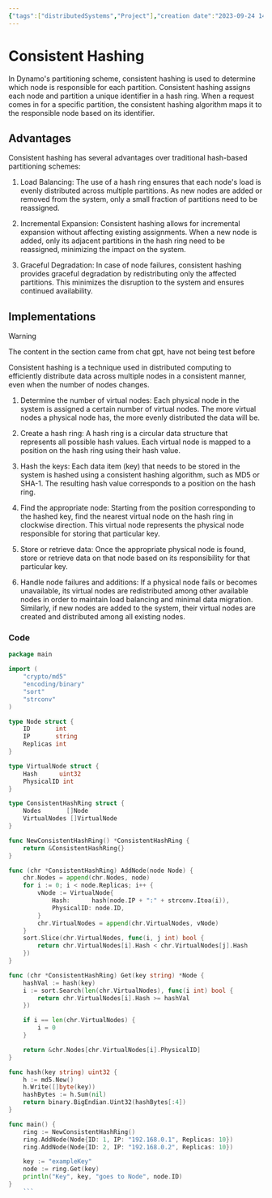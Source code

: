 ```yaml
---
{"tags":["distributedSystems","Project"],"creation date":"2023-09-24 14:20","modification date":"Sunday 24th September 2023 14:20:26","target date":null,"publish":true,"dg-publish":true,"permalink":"/projects/dynamo-clone/consistent-hashing/","dgPassFrontmatter":true,"created":"2023-09-24T14:20:26.188+08:00","updated":"2023-10-31T00:10:14.739+08:00"}
---
```


# Consistent Hashing
In Dynamo's partitioning scheme, consistent hashing is used to determine which node is responsible for each partition. Consistent hashing assigns each node and partition a unique identifier in a hash ring. When a request comes in for a specific partition, the consistent hashing algorithm maps it to the responsible node based on its identifier.

## Advantages
Consistent hashing has several advantages over traditional hash-based partitioning schemes:

1. Load Balancing: The use of a hash ring ensures that each node's load is evenly distributed across multiple partitions. As new nodes are added or removed from the system, only a small fraction of partitions need to be reassigned.

2. Incremental Expansion: Consistent hashing allows for incremental expansion without affecting existing assignments. When a new node is added, only its adjacent partitions in the hash ring need to be reassigned, minimizing the impact on the system.

3. Graceful Degradation: In case of node failures, consistent hashing provides graceful degradation by redistributing only the affected partitions. This minimizes the disruption to the system and ensures continued availability.


## Implementations 
>[!warning]
>The content in the section came from chat gpt, have not being test before
>

Consistent hashing is a technique used in distributed computing to efficiently distribute data across multiple nodes in a consistent manner, even when the number of nodes changes.

1. Determine the number of virtual nodes: Each physical node in the system is assigned a certain number of virtual nodes. The more virtual nodes a physical node has, the more evenly distributed the data will be.

2. Create a hash ring: A hash ring is a circular data structure that represents all possible hash values. Each virtual node is mapped to a position on the hash ring using their hash value.

3. Hash the keys: Each data item (key) that needs to be stored in the system is hashed using a consistent hashing algorithm, such as MD5 or SHA-1. The resulting hash value corresponds to a position on the hash ring.

4. Find the appropriate node: Starting from the position corresponding to the hashed key, find the nearest virtual node on the hash ring in clockwise direction. This virtual node represents the physical node responsible for storing that particular key.

5. Store or retrieve data: Once the appropriate physical node is found, store or retrieve data on that node based on its responsibility for that particular key.

6. Handle node failures and additions: If a physical node fails or becomes unavailable, its virtual nodes are redistributed among other available nodes in order to maintain load balancing and minimal data migration. Similarly, if new nodes are added to the system, their virtual nodes are created and distributed among all existing nodes.
### Code
```go
package main

import (
	"crypto/md5"
	"encoding/binary"
	"sort"
	"strconv"
)

type Node struct {
	ID       int
	IP       string
	Replicas int
}

type VirtualNode struct {
	Hash      uint32
	PhysicalID int
}

type ConsistentHashRing struct {
	Nodes       []Node
	VirtualNodes []VirtualNode
}

func NewConsistentHashRing() *ConsistentHashRing {
	return &ConsistentHashRing{}
}

func (chr *ConsistentHashRing) AddNode(node Node) {
	chr.Nodes = append(chr.Nodes, node)
	for i := 0; i < node.Replicas; i++ {
		vNode := VirtualNode{
			Hash:      hash(node.IP + ":" + strconv.Itoa(i)),
			PhysicalID: node.ID,
		}
		chr.VirtualNodes = append(chr.VirtualNodes, vNode)
	}
	sort.Slice(chr.VirtualNodes, func(i, j int) bool {
		return chr.VirtualNodes[i].Hash < chr.VirtualNodes[j].Hash
	})
}

func (chr *ConsistentHashRing) Get(key string) *Node {
	hashVal := hash(key)
	i := sort.Search(len(chr.VirtualNodes), func(i int) bool {
		return chr.VirtualNodes[i].Hash >= hashVal
	})

	if i == len(chr.VirtualNodes) {
		i = 0
	}

	return &chr.Nodes[chr.VirtualNodes[i].PhysicalID]
}

func hash(key string) uint32 {
	h := md5.New()
	h.Write([]byte(key))
	hashBytes := h.Sum(nil)
	return binary.BigEndian.Uint32(hashBytes[:4])
}

func main() {
	ring := NewConsistentHashRing()
	ring.AddNode(Node{ID: 1, IP: "192.168.0.1", Replicas: 10})
	ring.AddNode(Node{ID: 2, IP: "192.168.0.2", Replicas: 10})

	key := "exampleKey"
	node := ring.Get(key)
	println("Key", key, "goes to Node", node.ID)
}
	```
